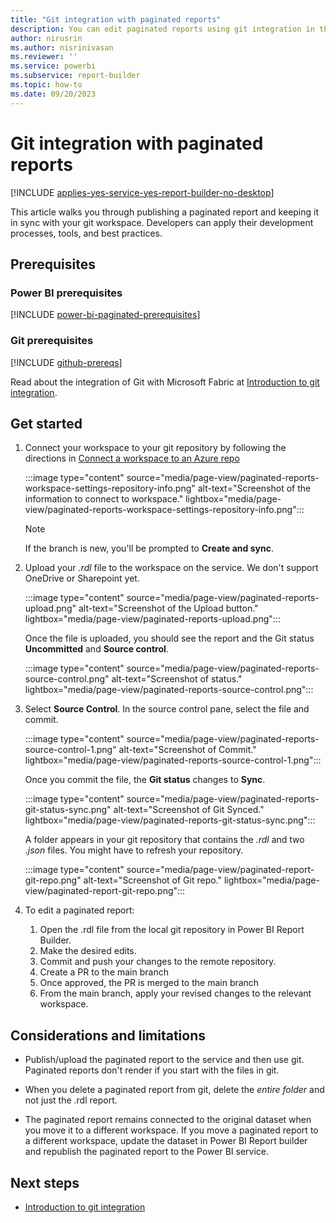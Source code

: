 ```yaml
---
title: "Git integration with paginated reports"
description: You can edit paginated reports using git integration in the Power BI service.
author: nirusrin
ms.author: nisrinivasan
ms.reviewer: ''
ms.service: powerbi
ms.subservice: report-builder
ms.topic: how-to
ms.date: 09/20/2023
---
```


# Git integration with paginated reports

[!INCLUDE [applies-yes-service-yes-report-builder-no-desktop](../includes/applies-yes-service-no-report-builder-no-desktop.md)]

This article walks you through publishing a paginated report and keeping it in sync with your git workspace. Developers can apply their development processes, tools, and best practices.  

## Prerequisites

### Power BI prerequisites

[!INCLUDE [power-bi-paginated-prerequisites](../includes/power-bi-paginated-prerequisites.md)]

### Git prerequisites

[!INCLUDE [github-prereqs](~/../fabric-repo/docs/includes/github-prereqs.md)]

Read about the integration of Git with Microsoft Fabric at [Introduction to git integration](/fabric/cicd/git-integration/intro-to-git-integration).

## Get started

1. Connect your workspace to your git repository by following the directions in [Connect a workspace to an Azure repo](/fabric/cicd/git-integration/git-get-started#connect-a-workspace-to-an-azure-repo)

    :::image type="content" source="media/page-view/paginated-reports-workspace-settings-repository-info.png" alt-text="Screenshot of the information to connect to workspace." lightbox="media/page-view/paginated-reports-workspace-settings-repository-info.png":::

    > [!Note]
    > If the branch is new, you'll be prompted to **Create and sync**.

2. Upload your *.rdl* file to the workspace on the service. We don't support OneDrive or Sharepoint yet.

    :::image type="content" source="media/page-view/paginated-reports-upload.png" alt-text="Screenshot of the Upload button." lightbox="media/page-view/paginated-reports-upload.png":::

    Once the file is uploaded, you should see the report and the Git status **Uncommitted** and **Source control**.

    :::image type="content" source="media/page-view/paginated-reports-source-control.png" alt-text="Screenshot of status." lightbox="media/page-view/paginated-reports-source-control.png":::

3. Select **Source Control**. In the source control pane, select the file and commit.  

    :::image type="content" source="media/page-view/paginated-reports-source-control-1.png" alt-text="Screenshot of Commit." lightbox="media/page-view/paginated-reports-source-control-1.png":::

    Once you commit the file, the **Git status** changes to **Sync**.

    :::image type="content" source="media/page-view/paginated-reports-git-status-sync.png" alt-text="Screenshot of Git Synced." lightbox="media/page-view/paginated-reports-git-status-sync.png":::

    A folder appears in your git repository that contains the *.rdl* and two *.json* files. You might have to refresh your repository.

    :::image type="content" source="media/page-view/paginated-report-git-repo.png" alt-text="Screenshot of Git repo." lightbox="media/page-view/paginated-report-git-repo.png":::

4. To edit a paginated report:
    1. Open the .rdl file from the local git repository in Power BI Report Builder.
    1. Make the desired edits.
    1. Commit and push your changes to the remote repository.
    1. Create a PR to the main branch
    1. Once approved, the PR is merged to the main branch
    1. From the main branch, apply your revised changes to the relevant workspace.

## Considerations and limitations

- Publish/upload the paginated report to the service and then use git. Paginated reports don't render if you start with the files in git.  

- When you delete a paginated report from git, delete the *entire folder* and not just the .rdl report.  

- The paginated report remains connected to the original dataset when you move it to a different workspace. If you move a paginated report to a different workspace, update the dataset in Power BI Report builder and republish the paginated report to the Power BI service.

## Next steps

- [Introduction to git integration](/fabric/cicd/git-integration/intro-to-git-integration)
